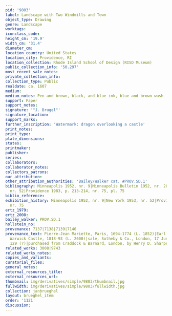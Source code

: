 ```yaml
---
pid: '9803'
label: Landscape with Two Windmills and Town
object_type: Drawing
genre: Landscape
worktags:
iconclass_code:
height_cm: '19.9'
width_cm: '31.4'
diameter_cm:
location_country: United States
location_city: Providence, RI
location_collection: Rhode Island School of Design (RISD Museum)
public_collection_info: '50.297'
most_recent_sale_notes:
private_collection_info:
collection_type: Public
realdate: ca. 1607
medium:
medium_notes: Pen and brown, black, and blue ink, blue and brown wash
support: Paper
support_notes:
signature: '"J. Brugel"'
signature_location:
support_marks:
further_inscription: 'Watermark: dragon overlooking a castle'
print_notes:
print_type:
plate_dimensions:
states:
printmaker:
publisher:
series:
collaborators:
collaborator_notes:
collectors_patrons:
our_attribution:
other_attribution_authorities: 'Bailey/Walker cat. #PROV.SD.1'
bibliography: Minneapolis 1952, nr. 9|Minneapolis Bulletin 1952, nr. 20|New York 1953,
  nr. 52|Providence 1983, p. 213-214, nr. 75, pl. 75
biblio_reference:
exhibition_history: Minneapolis 1952, nr. 9|New York 1953, nr. 52|Providence 1983,
  nr. 75
ertz_1979:
ertz_2008:
bailey_walker: PROV.SD.1
hollstein_no:
provenance: 7137|7138|7139|7140
provenance_text: Pierre-Jean Mariette, Paris, 1694-1774 (L. 1852)|Earl of Warwick,
  Warwick Castle, 1818-93 (L. 2600)|sale, Sotheby & Co., London, 17 June 1936, nr.
  129 (?)|purchased from Craddock & Barnard, London, by Henry D. Sharpe
related_works: 3008|9743
related_works_notes:
copies_and_variants:
curatorial_files:
general_notes:
external_resources_title:
external_resources_url:
thumbnail: img/derivatives/simple/9803/thumbnail.jpg
fullwidth: img/derivatives/simple/9803/fullwidth.jpg
collection: janbrueghel
layout: brueghel_item
order: '1121'
discussion:
---
```

